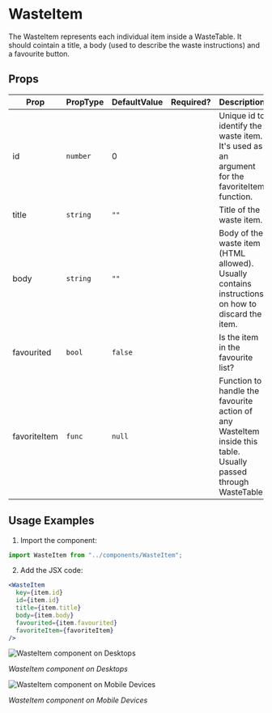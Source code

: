 # WasteItem

The WasteItem represents each individual item inside a WasteTable. It should cointain a title, a body (used to describe the waste instructions) and a favourite button.

## Props

| Prop         | PropType | DefaultValue | Required? | Description                                                                                                    |
| ------------ | -------- | ------------ | --------- | -------------------------------------------------------------------------------------------------------------- |
| id           | `number` | 0            |           | Unique id to identify the waste item. It's used as an argument for the favoriteItem function.                  |
| title        | `string` | `""`         |           | Title of the waste item.                                                                                       |
| body         | `string` | `""`         |           | Body of the waste item (HTML allowed). Usually contains instructions on how to discard the item.               |
| favourited   | `bool`   | `false`      |           | Is the item in the favourite list?                                                                             |
| favoriteItem | `func`   | `null`       |           | Function to handle the favourite action of any WasteItem inside this table. Usually passed through WasteTable. |

## Usage Examples

1. Import the component:

```javascript
import WasteItem from "../components/WasteItem";
```

2. Add the JSX code:

```jsx
<WasteItem
  key={item.id}
  id={item.id}
  title={item.title}
  body={item.body}
  favourited={item.favourited}
  favoriteItem={favoriteItem}
/>
```

![WasteItem component on Desktops](http://lacerda.design/Shopify2019/WasteItem.png "WasteItem component on Desktops")

_*WasteItem component on Desktops*_

![WasteItem component on Mobile Devices](http://lacerda.design/Shopify2019/HeaderMobile.png "WasteItem component on Mobile Devices")

_*WasteItem component on Mobile Devices*_
